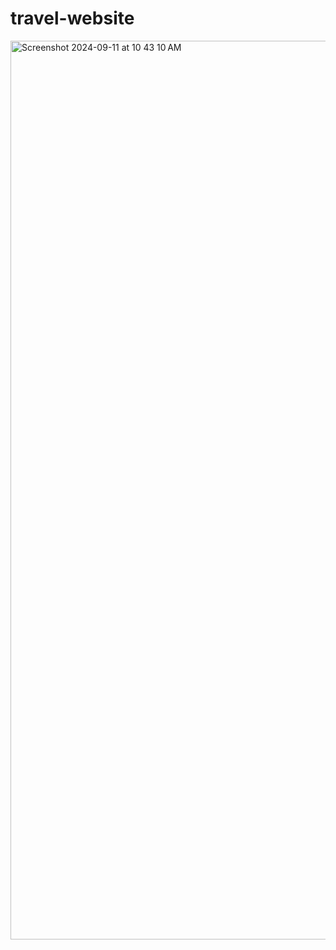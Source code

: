 # travel-website

<img width="1438" alt="Screenshot 2024-09-11 at 10 43 10 AM" src="https://github.com/user-attachments/assets/ff031f0d-3a80-417d-993c-2e91fa6b4ae8">
